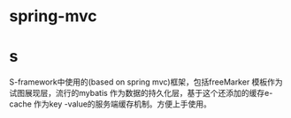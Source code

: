 # spring-mvc
# s
S-framework中使用的(based on spring mvc)框架，包括freeMarker 模板作为试图展现层，流行的mybatis 作为数据的持久化层，基于这个还添加的缓存e- cache 作为key -value的服务端缓存机制。方便上手使用。
